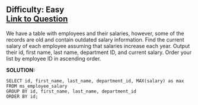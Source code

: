 Difficulty: Easy  
[Link to Question](https://platform.stratascratch.com/coding-question?id=10299&python=)
---------------------------------------------

We have a table with employees and their salaries, however, some of the records are old and contain outdated salary information. Find the current salary of each employee assuming that salaries increase each year. Output their id, first name, last name, department ID, and current salary. Order your list by employee ID in ascending order.

**SOLUTION:**
```
SELECT id, first_name, last_name, department_id, MAX(salary) as max
FROM ms_employee_salary
GROUP BY id, first_name, last_name, department_id
ORDER BY id;
```
